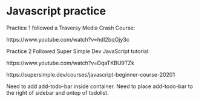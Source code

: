 <h1>Javascript practice</h1>

Practice 1 followed a Traversy Media Crash Course:

<p>
https://www.youtube.com/watch?v=hdI2bqOjy3c
</p>
Practice 2 Followed Super Simple Dev JavaScript tutorial:
<p>
https://www.youtube.com/watch?v=DqaTKBU9TZk
</p>
<p>
https://supersimple.dev/courses/javascript-beginner-course-20201
</p>

Need to add add-todo-bar inside container. Need to place add-todo-bar to the right of sidebar and ontop of todolist.
